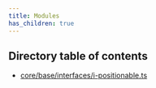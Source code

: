 ```yaml
---
title: Modules
has_children: true
---
```


<h2 class="text-delta">Directory table of contents</h2>

- [core/base/interfaces/i-positionable.ts](/gg-web-engine/modules/core/base/interfaces/i-positionable.ts)
